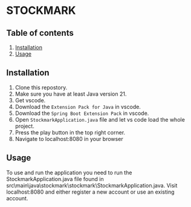 # STOCKMARK

## Table of contents
1. [Installation](#installation)
2. [Usage](#usage)

## Installation
1. Clone this repostory.
2. Make sure you have at least Java version 21.
3. Get vscode.
4. Download the `Extension Pack for Java` in vscode.
5. Download the `Spring Boot Extension Pack` in vscode.
6. Open `StockmarkApplication.java` file and let vs code load the whole project.
7. Press the play button in the top right corner.
8. Navigate to localhost:8080 in your browser


## Usage
To use and run the application you need to run the StockmarkApplication.java
file found in src\main\java\stockmark\stockmark\StockmarkApplication.java.
Visit localhost:8080 and either register a new account or use an existing
account.